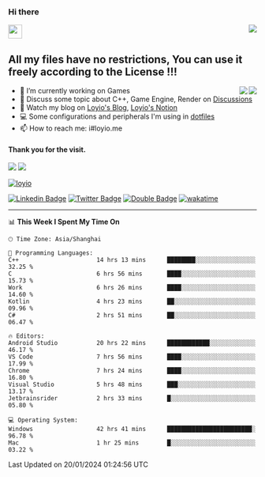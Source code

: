 <h3 align="left">Hi there</h3>
<img src='https://em-content.zobj.net/source/animated-noto-color-emoji/356/waving-hand_light-skin-tone_1f44b-1f3fb_1f3fb.gif' width='28' />
<a align="right" href="https://github.com/loyio/loyio/blob/master/STAR/README.md"><img align="right" src="https://img.shields.io/badge/LOYIO-STAR-green" /></a>

## All my files have no restrictions, You can use it freely according to the License !!!

<a href="https://github.com/loyio#gh-light-mode-only">
     <img align="right"  src="https://loy-readme.vercel.app/api/top-langs/?username=loyio&langs_count=6&hide=css,html,jupyter%20notebook" />
</a>

<a href="https://github.com/loyio#gh-dark-mode-only">
  <img align="right"  src="https://loy-readme.vercel.app/api/top-langs/?username=loyio&langs_count=6&theme=slateorange&hide=css,html,jupyter%20notebook" />
</a>



- 🔭 I’m currently working on Games
- 💬 Discuss some topic about C++, Game Engine, Render on [Discussions](https://github.com/loyio/loyio/discussions)
- 📔 Watch my blog on [Loyio's Blog](https://loyio.me), [Loyio's Notion](https://loyio.notion.site/loyio/Loyio-s-Dashboard-2f56bd29222a445ea9d9e8802a1ac83b)
- 💻 Some configurations and peripherals I'm using in [dotfiles](https://github.com/loyio/dotfiles)
- 📫 How to reach me: i#loyio.me


#### Thank you for the visit.
<img src="http://profile-counter.glitch.me/loyio/count.svg" />

<img src="https://loy-readme.vercel.app/api?username=loyio&show_icons=true&hide=stars&include_all_commits=true&hide_title=true&theme=slateorange" />

     

[![loyio](https://github-profile-trophy.vercel.app/?username=loyio&theme=onedark&column=4)](https://github.com/loyio)

[![Linkedin Badge](https://img.shields.io/badge/-@loyio-0077b5?style=flat-square&logo=Linkedin&logoColor=white&labelColor=0077b5&link=https://www.linkedin.com/in/loyio-hex-363172158/)](https://www.linkedin.com/in/loyio-hex-363172158/)
[![Twitter Badge](https://img.shields.io/badge/-@loyiome-000000?style=flat-square&labelColor=000000&logo=x&logoColor=white&link=https://twitter.com/loyiome)](https://twitter.com/loyiome)
[![Double Badge](https://img.shields.io/badge/@loyio-007722?style=flat&logo=Douban&logoColor=white)](https://www.douban.com/people/susmote)
[![wakatime](https://wakatime.com/badge/user/c0ddc104-5a20-41d1-ab9a-c4d9ea20a4d9.svg)](https://wakatime.com/@c0ddc104-5a20-41d1-ab9a-c4d9ea20a4d9)

-------
<!--START_SECTION:waka-->
📊 **This Week I Spent My Time On** 

```text
🕑︎ Time Zone: Asia/Shanghai

💬 Programming Languages: 
C++                      14 hrs 13 mins      ████████░░░░░░░░░░░░░░░░░   32.25 % 
C                        6 hrs 56 mins       ████░░░░░░░░░░░░░░░░░░░░░   15.73 % 
Work                     6 hrs 26 mins       ████░░░░░░░░░░░░░░░░░░░░░   14.60 % 
Kotlin                   4 hrs 23 mins       ██░░░░░░░░░░░░░░░░░░░░░░░   09.96 % 
C#                       2 hrs 51 mins       ██░░░░░░░░░░░░░░░░░░░░░░░   06.47 % 

🔥 Editors: 
Android Studio           20 hrs 22 mins      ████████████░░░░░░░░░░░░░   46.17 % 
VS Code                  7 hrs 56 mins       ████░░░░░░░░░░░░░░░░░░░░░   17.99 % 
Chrome                   7 hrs 24 mins       ████░░░░░░░░░░░░░░░░░░░░░   16.80 % 
Visual Studio            5 hrs 48 mins       ███░░░░░░░░░░░░░░░░░░░░░░   13.17 % 
Jetbrainsrider           2 hrs 33 mins       █░░░░░░░░░░░░░░░░░░░░░░░░   05.80 % 

💻 Operating System: 
Windows                  42 hrs 41 mins      ████████████████████████░   96.78 % 
Mac                      1 hr 25 mins        █░░░░░░░░░░░░░░░░░░░░░░░░   03.22 % 
```


 Last Updated on 20/01/2024 01:24:56 UTC
<!--END_SECTION:waka-->
